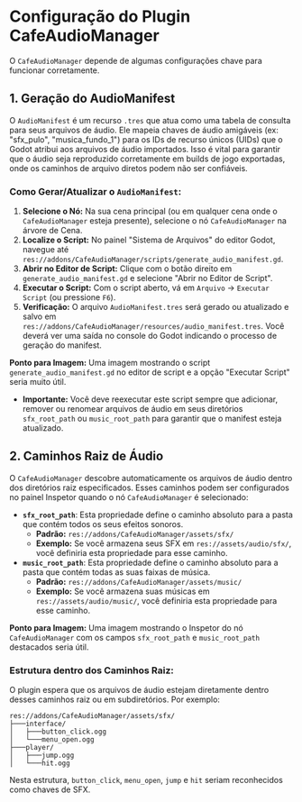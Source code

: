 # Configuração do Plugin CafeAudioManager

O `CafeAudioManager` depende de algumas configurações chave para funcionar corretamente.

## 1. Geração do AudioManifest

O `AudioManifest` é um recurso `.tres` que atua como uma tabela de consulta para seus arquivos de áudio. Ele mapeia chaves de áudio amigáveis (ex: "sfx_pulo", "musica_fundo_1") para os IDs de recurso únicos (UIDs) que o Godot atribui aos arquivos de áudio importados. Isso é vital para garantir que o áudio seja reproduzido corretamente em builds de jogo exportadas, onde os caminhos de arquivo diretos podem não ser confiáveis.

### Como Gerar/Atualizar o `AudioManifest`:

1.  **Selecione o Nó:** Na sua cena principal (ou em qualquer cena onde o `CafeAudioManager` esteja presente), selecione o nó `CafeAudioManager` na árvore de Cena.
2.  **Localize o Script:** No painel "Sistema de Arquivos" do editor Godot, navegue até `res://addons/CafeAudioManager/scripts/generate_audio_manifest.gd`.
3.  **Abrir no Editor de Script:** Clique com o botão direito em `generate_audio_manifest.gd` e selecione "Abrir no Editor de Script".
4.  **Executar o Script:** Com o script aberto, vá em `Arquivo` -> `Executar Script` (ou pressione `F6`).
5.  **Verificação:** O arquivo `AudioManifest.tres` será gerado ou atualizado e salvo em `res://addons/CafeAudioManager/resources/audio_manifest.tres`. Você deverá ver uma saída no console do Godot indicando o processo de geração do manifest.

**Ponto para Imagem:** Uma imagem mostrando o script `generate_audio_manifest.gd` no editor de script e a opção "Executar Script" seria muito útil.

*   **Importante:** Você deve reexecutar este script sempre que adicionar, remover ou renomear arquivos de áudio em seus diretórios `sfx_root_path` ou `music_root_path` para garantir que o manifest esteja atualizado.

## 2. Caminhos Raiz de Áudio

O `CafeAudioManager` descobre automaticamente os arquivos de áudio dentro dos diretórios raiz especificados. Esses caminhos podem ser configurados no painel Inspetor quando o nó `CafeAudioManager` é selecionado:

*   **`sfx_root_path`**: Esta propriedade define o caminho absoluto para a pasta que contém todos os seus efeitos sonoros.
    *   **Padrão:** `res://addons/CafeAudioManager/assets/sfx/`
    *   **Exemplo:** Se você armazena seus SFX em `res://assets/audio/sfx/`, você definiria esta propriedade para esse caminho.
*   **`music_root_path`**: Esta propriedade define o caminho absoluto para a pasta que contém todas as suas faixas de música.
    *   **Padrão:** `res://addons/CafeAudioManager/assets/music/`
    *   **Exemplo:** Se você armazena suas músicas em `res://assets/audio/music/`, você definiria esta propriedade para esse caminho.

**Ponto para Imagem:** Uma imagem mostrando o Inspetor do nó `CafeAudioManager` com os campos `sfx_root_path` e `music_root_path` destacados seria útil.

### Estrutura dentro dos Caminhos Raiz:

O plugin espera que os arquivos de áudio estejam diretamente dentro desses caminhos raiz ou em subdiretórios. Por exemplo:

```
res://addons/CafeAudioManager/assets/sfx/
├───interface/
│   ├───button_click.ogg
│   └───menu_open.ogg
├───player/
│   ├───jump.ogg
│   └───hit.ogg
```
Nesta estrutura, `button_click`, `menu_open`, `jump` e `hit` seriam reconhecidos como chaves de SFX.